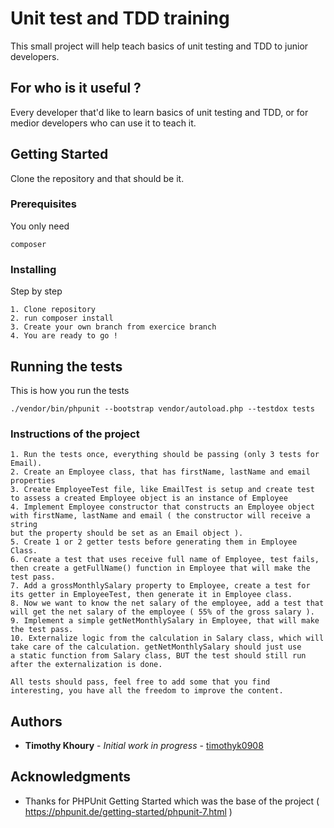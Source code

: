 # Unit test and TDD training

This small project will help teach basics of unit testing and TDD to junior developers.

## For who is it useful ?

Every developer that'd like to learn basics of unit testing and TDD, or for medior developers who can use it to teach it.

## Getting Started

Clone the repository and that should be it.

### Prerequisites

You only need 

```
composer
```

### Installing

Step by step

```
1. Clone repository
2. run composer install
3. Create your own branch from exercice branch 
4. You are ready to go !
```

## Running the tests

This is how you run the tests 
```
./vendor/bin/phpunit --bootstrap vendor/autoload.php --testdox tests
``` 

### Instructions of the project

```
1. Run the tests once, everything should be passing (only 3 tests for Email).
2. Create an Employee class, that has firstName, lastName and email properties
3. Create EmployeeTest file, like EmailTest is setup and create test to assess a created Employee object is an instance of Employee
4. Implement Employee constructor that constructs an Employee object with firstName, lastName and email ( the constructor will receive a string 
but the property should be set as an Email object ).
5. Create 1 or 2 getter tests before generating them in Employee Class.
6. Create a test that uses receive full name of Employee, test fails, then create a getFullName() function in Employee that will make the test pass.
7. Add a grossMonthlySalary property to Employee, create a test for its getter in EmployeeTest, then generate it in Employee class.
8. Now we want to know the net salary of the employee, add a test that will get the net salary of the employee ( 55% of the gross salary ).
9. Implement a simple getNetMonthlySalary in Employee, that will make the test pass.
10. Externalize logic from the calculation in Salary class, which will take care of the calculation. getNetMonthlySalary should just use
a static function from Salary class, BUT the test should still run after the externalization is done.

All tests should pass, feel free to add some that you find interesting, you have all the freedom to improve the content.
```

## Authors

* **Timothy Khoury** - *Initial work in progress* - [timothyk0908](https://github.com/timothyk0908)

## Acknowledgments

* Thanks for PHPUnit Getting Started which was the base of the project ( https://phpunit.de/getting-started/phpunit-7.html )
